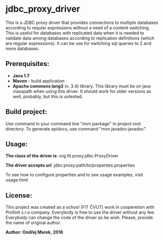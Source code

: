 # jdbc_proxy_driver
This is a JDBC proxy driver that provides connections to multiple databases according to reqular expressions without a need of a content switching. This is useful for databases with replicated data when it is needed to validate data among databases according to replication definitions (which are regular expressions). It can be use for switching sql queries to 2 and more databases.

## Prerequisites:
* **Java 1.7**
* **Maven** - build application
* **Apache commons lang3** (v. 3.4) library. This library must be on java classpath when using this driver. It should work for older versions as well, probably, but this is untested.

## Build project:
Use command in your command line "mvn package" in project root directory. To generate apidocs, use command "mvn javadoc:javadoc".

## Usage:
**The class of the driver is**: org.fit.proxy.jdbc.ProxyDriver

**The driver accepts url**: jdbc:proxy:path/to/properties.properties

To see how to configure properties and to see usage examples, visit usage.html

## License:
This project was created as a school (FIT ČVUT) work in cooperetion with Profinit s.r.o company. Everybody is free to use the driver without any fee. Everybody can change the code of the driver as he wish. Please, provide the name of original author.

**Author: Ondřej Marek, 2016**
